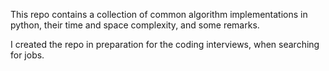 This repo contains a collection of common algorithm implementations in python, their time and space complexity, and some remarks.

I created the repo in preparation for the coding interviews, when searching for jobs.
